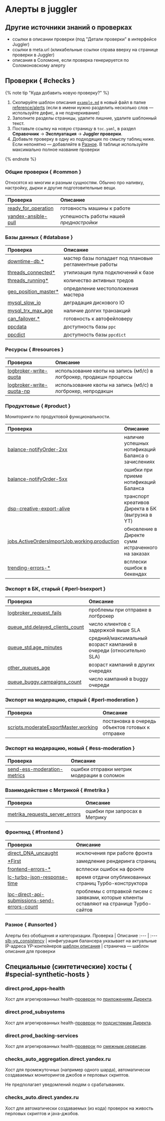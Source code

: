 # Алерты в juggler

## Другие источники знаний о проверках

- ссылки в описании проверки (под "Детали проверки" в интерфейсе Juggler)
- ссылки в meta.url (кликабельные ссылки справа вверху на странице проверки в Juggler)
- описания в Соломоне, если проверка генерируется по Соломоновскому алерту

## Проверки { #checks }

{% note tip "Куда добавить новую проверку?" %}

1. Скопируйте шаблон описания [`example.md`](https://a.yandex-team.ru/arc/trunk/arcadia/direct/docs/reference/alerts/example.md)
в новый файл в папке [reference/alerts](https://a.yandex-team.ru/arc/trunk/arcadia/direct/docs/reference/alerts)
   (если в имени нужно разделить несколько слов — используйте дефис, а не подчеркивание)
1. Заполните разделы страницы, удалите лишние, удалите шаблонный текст.
1. Поставьте ссылку на новую страницу в `toc.yaml`, в раздел **Справочник** → **Эксплуатация** → **Juggler проверки**.
1. Добавьте проверку в одну из подходящих по смыслу таблиц ниже. Если непонятно — добавляйте в [Разное](#unsorted). В таблице используйте максимально полное название проверки

{% endnote %}

### Общие проверки { #common }
Относятся ко многим и разным сущностям.
Обычно про наливку, настройку, дырки и другие подготовительные вещи.

Проверка | Описание
:--- | :---
[ready_for_operation](../../reference/alerts/ready-for-operation.md) | готовность машины к работе
[yandex-ansible-pull](../../reference/alerts/yandex-ansible-pull.md) | успешность работы нашей _преднастройки_

### Базы данных { #database }
Проверка | Описание
:--- | :---
[downtime-db.\*](../../reference/alerts/downtime-db.md) | мастер базы попадает под плановые регламентные работы
[threads_connected\*](../../reference/alerts/mysql-threads-connected.md) | утилизация пула подключений к базе
[threads_running\*](../../reference/alerts/mysql-threads-running.md) | количество активных тредов
[geo_position_master\*](../../reference/alerts/geo-position-master.md) | определение местоположения мастера
[mysql_slow_io](../../reference/alerts/mysql-slow-io.md) | деградация дискового IO
[mysql_trx_max_age](../../reference/alerts/mysql-trx-max-age.md) | наличие долгих транзакций
[can_failover.\*](https://st.yandex-team.ru/DIRECTADMIN-8963#5f994dc93316147cd4e3557e) | готовность к автофейловеру
[ppcdata](../../reference/alerts/ppcdata_availability.md) | доступность базы `ppc`
[ppcdict](../../reference/alerts/ppcdict_availability.md) | доступность базы `ppcdict`

### Ресурсы { #resources }
Проверка | Описание
:--- | :---
[logbroker-write-quota](../../reference/alerts/logbroker-write-quota.md) | использование квоты на запись (мб/с) в логброкер, продакшн процессы
[logbroker-write-quota-np](../../reference/alerts/logbroker-write-quota.md) | использование квоты на запись (мб/с) в логброкер, непродакшн

### Продуктовые { #product }
Мониторинги по продуктовой функциональности.

Проверка | Описание
:--- | :---
[balance-notifyOrder-2xx](../../reference/alerts/balance-notify-order-2xx.md) | наличие успешных нотификаций Баланса о зачислениях
[balance-notifyOrder-5xx](../../reference/alerts/balance-notify-order-5xx.md) | ошибки при приеме нотификаций Баланса
[dsp-creative-export-alive](../../reference/alerts/dsp-creative-export-alive.md) | транспорт креативов Директа в БК (выгрузка в YT)
[jobs.ActiveOrdersImportJob.working.production](../../reference/alerts/active-orders-import-job.md) | обновление в Директе сумм истраченного на заказах
[trending-errors-\*](../../reference/alerts/trending-errors.md) | всплески ошибок в бекендах

### Экспорт в БК, старый { #perl-bsexport }
Проверка | Описание
:--- | :---
[logbroker_request_fails](../../reference/alerts/bs-export-logbroker-request-fails.md) | проблемы при отправке в логброкер
[queue_std.delayed_clients_count](../../reference/alerts/bs-export-delayed-clients-std.md) | число клиентов с задержкой выше SLA
[queue_std.age_minutes](../../reference/alerts/bs-export-queue-age-std.md) | средний/максимальный возраст кампаний в очереди (относительно SLA)
[other_queues_age](../../reference/alerts/bs-export-other-queues-age.md) | возраст кампаний в других очередях
[queue_buggy.campaigns_count](../../reference/alerts/bs-export-buggy-campaigns-count.md) | число кампаний в buggy очереди

### Экспорт на модерацию, старый  { #perl-moderation }
Проверка | Описание
:--- | :---
[scripts.moderateExportMaster.working](../../reference/alerts/scripts-moderate-export-master-working.md) | постановка в очередь объектов готовых к отправке

### Экспорт на модерацию, новый  { #ess-moderation }

Проверка | Описание
:--- | :---
[send-ess-moderation-metrics](../../reference/alerts/send-ess-moderation-metrics.md) | ошибки отправки метрик модерации в соломон

### Взаимодействие с Метрикой { #metrika }
Проверка | Описание
:--- | :---
[metrika_requests_server_errors](../../reference/alerts/metrika-requests-server-errors.md) | ошибки при запросах в Метрику

### Фронтенд { #frontend }
Проверка | Описание
:--- | :---
[direct_DNA_uncaught](../../reference/alerts/direct-dna-uncaught.md) | исключения при работе фронта
[\*First](../../reference/alerts/frontend-timings-all-first-timings.md) | замедление рендеринга страниц
[frontend-errors-\*](../../reference/alerts/frontend-errors.md) | всплески ошибок на фронте
[lc-turbo-json-response-time](../../reference/alerts/lc-turbo-json-response-time.md) | время отдачи опубликованных страниц Турбо-конструктора
[lpc-direct-api-submissions-send-errors-count](../../reference/alerts/lpc-direct-api-submissions-send-errors-count.md) | проблемы с отправкой писем с заявками, которые клиенты оставляют на странице Турбо-сайтов

### Разное { #unsorted }

Алерты без обобщения и категоризации.
Проверка | Описание
:--- | :---
[slb-yp_consistency](../../reference/alerts/slb-yp-consistency.md) | конфигурация балансера указывает на актуальные IP-адреса YP-контейнеров
[шаблон описания](../../reference/alerts/example.md) | страничка — шаблон описания для проверки


## Специальные (синтетические) хосты { #special-synthetic-hosts }

### direct.prod_apps-health

Хост для агрегированных health-[проверок](https://juggler.yandex-team.ru/aggregate_checks/?query=namespace%3Ddirect.prod%26host%3Ddirect.prod_apps-health) по [приложениям Директа](../../glossary/glossary#apps-conf).


### direct.prod_subsystems

Хост для агрегированных health-[проверок](https://juggler.yandex-team.ru/aggregate_checks/?query=namespace%3Ddirect.prod%26host%3Ddirect.prod_subsystems) по [подсистемам Директа](../../glossary/glossary#subsistems-list).


### direct.prod_backing-services

Хост для агрегированных health-[проверок](https://juggler.yandex-team.ru/aggregate_checks/?query=namespace%3Ddirect.prod%26host%3Ddirect.prod_backing-services) по [смежным сервисам](../../glossary/glossary.md#backing-services-list).


### checks_auto_aggregation.direct.yandex.ru

Хост для промежуточных (например одного шарда), автоматически создаваемых мониторингов джобов и перловых скриптов.

Не предполагает уведомлений людям о срабатываниях.

### checks_auto.direct.yandex.ru

Хост для автоматически создаваемых (из кода) проверок на живость перловых скриптов и java-джобов.


